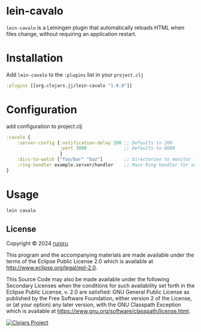 # lein-cavalo

``lein-cavalo`` is a Leiningen plugin that automatically reloads HTML when files change, without requiring an application restart.


# Installation

Add ``lein-cavalo`` to the ``:plugins`` list in your ``project.clj``


```clojure
:plugins [[org.clojars.jj/lein-cavalo "1.0.0"]]
```

# Configuration

add configuration to project.clj
```clojure
:cavalo {
    :server-config {:notification-delay 200 ;; Defaults to 200
                    :port 3000              ;; Defaults to 8080
                    }
    :dirs-to-watch ["foo/bar" "baz"]        ;; Directories to monitor for changes
    :ring-handler example.server/handler    ;; Main Ring handler for serving content
}
```

# Usage

```clojure
lein cavalo
```

## License

Copyright © 2024 [ruroru](https://github.com/ruroru)

This program and the accompanying materials are made available under the
terms of the Eclipse Public License 2.0 which is available at
http://www.eclipse.org/legal/epl-2.0.

This Source Code may also be made available under the following Secondary
Licenses when the conditions for such availability set forth in the Eclipse
Public License, v. 2.0 are satisfied: GNU General Public License as published by
the Free Software Foundation, either version 2 of the License, or (at your
option) any later version, with the GNU Classpath Exception which is available
at https://www.gnu.org/software/classpath/license.html.



[![Clojars Project](https://img.shields.io/clojars/v/org.clojars.jj/lein-cavalo.svg)](https://clojars.org/org.clojars.jj/lein-cavalo)
